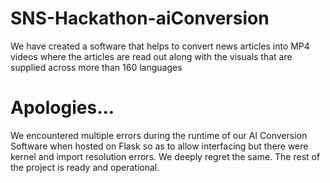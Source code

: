 # SNS-Hackathon-aiConversion

We have created a software that helps to convert news articles into MP4 videos where the articles are read out along with the visuals that are supplied across more than 160 languages

# Apologies...
We encountered multiple errors during the runtime of our AI Conversion Software when hosted on Flask so as to allow interfacing but there were kernel and import resolution errors. We deeply regret the same. The rest of the project is ready and operational. 